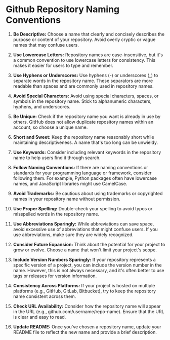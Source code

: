 # Github Repository Naming Conventions

1. **Be Descriptive:** Choose a name that clearly and concisely describes the purpose or content of your repository. Avoid overly cryptic or vague names that may confuse users.

2. **Use Lowercase Letters:** Repository names are case-insensitive, but it's a common convention to use lowercase letters for consistency. This makes it easier for users to type and remember.

3. **Use Hyphens or Underscores:** Use hyphens (-) or underscores (_) to separate words in the repository name. These separators are more readable than spaces and are commonly used in repository names.

4. **Avoid Special Characters:** Avoid using special characters, spaces, or symbols in the repository name. Stick to alphanumeric characters, hyphens, and underscores.

5. **Be Unique:** Check if the repository name you want is already in use by others. GitHub does not allow duplicate repository names within an account, so choose a unique name.

6. **Short and Sweet:** Keep the repository name reasonably short while maintaining descriptiveness. A name that's too long can be unwieldy.

7. **Use Keywords:** Consider including relevant keywords in the repository name to help users find it through search.

8. **Follow Naming Conventions:** If there are naming conventions or standards for your programming language or framework, consider following them. For example, Python packages often have lowercase names, and JavaScript libraries might use CamelCase.

9. **Avoid Trademarks:** Be cautious about using trademarks or copyrighted names in your repository name without permission.

10. **Use Proper Spelling:** Double-check your spelling to avoid typos or misspelled words in the repository name.

11. **Use Abbreviations Sparingly:** While abbreviations can save space, avoid excessive use of abbreviations that might confuse users. If you use abbreviations, make sure they are widely recognized.

12. **Consider Future Expansion:** Think about the potential for your project to grow or evolve. Choose a name that won't limit your project's scope.

13. **Include Version Numbers Sparingly:** If your repository represents a specific version of a project, you can include the version number in the name. However, this is not always necessary, and it's often better to use tags or releases for version information.

14. **Consistency Across Platforms:** If your project is hosted on multiple platforms (e.g., GitHub, GitLab, Bitbucket), try to keep the repository name consistent across them.

15. **Check URL Availability:** Consider how the repository name will appear in the URL (e.g., github.com/username/repo-name). Ensure that the URL is clear and easy to read.

16. **Update README:** Once you've chosen a repository name, update your README file to reflect the new name and provide a brief description.

